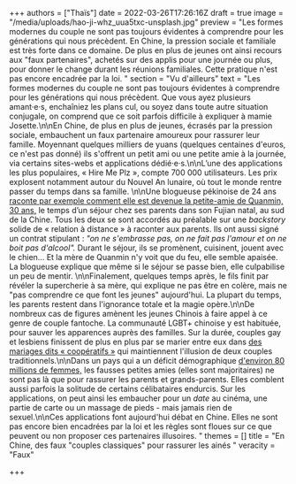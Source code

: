 +++
authors = ["Thaïs"]
date = 2022-03-26T17:26:16Z
draft = true
image = "/media/uploads/hao-ji-whz_uua5txc-unsplash.jpg"
preview = "Les formes modernes du couple ne sont pas toujours évidentes à comprendre pour les générations qui nous précèdent. En Chine, la pression sociale et familiale est très forte dans ce domaine. De plus en plus de jeunes ont ainsi recours aux \"faux partenaires\", achetés sur des applis pour une journée ou plus, pour donner le change durant les réunions familiales. Cette pratique n'est pas encore encadrée par la loi. "
section = "Vu d'ailleurs"
text = "Les formes modernes du couple ne sont pas toujours évidentes à comprendre pour les générations qui nous précèdent. Que vous ayez plusieurs amant·e·s, enchaîniez les plans cul, ou soyez dans toute autre situation conjugale, on comprend que ce soit parfois difficile à expliquer à mamie Josette.\n\nEn Chine, de plus en plus de jeunes, écrasés par la pression sociale, embauchent un faux partenaire amoureux pour rassurer leur famille. Moyennant quelques milliers de yuans (quelques centaines d'euros, ce n'est pas donné) ils s'offrent un petit ami ou une petite amie à la journée, via certains sites-webs et applications dédié·e·s.\n\nL’une des applications les plus populaires, « Hire Me Plz », compte 700 000 utilisateurs. Les prix explosent notamment autour du Nouvel An lunaire, où tout le monde rentre passer du temps dans sa famille. \n\nUne blogueuse pékinoise de 24 ans[ raconte par exemple comment elle est devenue la petite-amie de Quanmin, 30 ans,](https://www.reuters.com/article/us-lunar-newyear-china-girlfriend-idUSKBN15A1NY) le temps d’un séjour chez ses parents dans son Fujian natal, au sud de la Chine. Tous les deux se sont accordés au préalable sur une _backstory_ solide de « relation à distance » à raconter aux parents. Ils ont aussi signé un contrat stipulant : _\"on ne s'embrasse pas, on ne fait pas l'amour et on ne boit pas d'alcool\"._ Durant le séjour, ils se promènent, cuisinent, jouent avec le chien... Et la mère de Quanmin n'y voit que du feu, elle semble apaisée. La blogueuse explique que même si le séjour se passe bien, elle culpabilise un peu de mentir. \n\nFinalement, quelques temps après, le fils finit par révéler la supercherie à sa mère, qui explique ne pas être en colère, mais ne \"pas comprendre ce que font les jeunes\" aujourd'hui. La plupart du temps, les parents restent dans l'ignorance totale et la magie opère.\n\nDe nombreux cas de figures amènent les jeunes Chinois à faire appel à ce genre de couple fantoche. La communauté LGBT+ chinoise y est habituée, pour sauver les apparences auprès des familles. Sur la durée, couples gay et lesbiens finissent de plus en plus par se marier entre eux dans [des mariages dits « coopératifs »](https://www.france24.com/en/20171121-secrets-wives-gay-chinese-hide-behind-sham-marriage) qui maintiennent l'illusion de deux couples traditionnels.\n\nDans un pays qui a un déficit démographique [d'environ 80 millions de femmes,](https://www.ouest-france.fr/monde/chine/demographie-il-manquerait-80-millions-de-femmes-en-chine-et-en-inde-6188746) les fausses petites amies (elles sont majoritaires) ne sont pas là que pour rassurer les parents et grands-parents. Elles comblent aussi parfois la solitude de certains célibataires endurcis. Sur les applications, on peut ainsi les embaucher pour un _date_ au cinéma, une partie de carte ou un massage de pieds - mais jamais rien de sexuel.\n\nCes applications font aujourd'hui débat en Chine. Elles ne sont pas encore bien encadrées par la loi et les règles sont floues sur ce que peuvent ou non proposer ces partenaires illusoires. "
themes = []
title = "En Chine, des faux \"couples classiques\" pour rassurer les ainés "
veracity = "Faux"

+++
